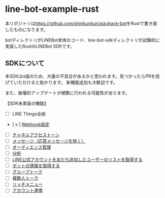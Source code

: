 # line-bot-example-rust

本リポジトリは<https://github.com/shinbunbun/aizuhack-bot>をRustで書き直したものになります。

botディレクトリがLINEBot本体のコード、line-bot-sdkディレクトリが試験的に実装したRustのLINEBot SDKです。

## SDKについて

本SDKはα版のため、大量の不具合があるかと思われます。見つかったらPRを投げていただけると助かります。
新機能追加も大歓迎です。

また、破壊的アップデートが頻繁に行われる可能性があります。

【SDK未実装の機能】
- [ ] LINE Things全般
- [ x ] [Webhook設定](https://developers.line.biz/ja/reference/messaging-api/#webhook-settings)
- [ ] [チャネルアクセストーン](https://developers.line.biz/ja/reference/messaging-api/#channel-access-token)
- [ ] [メッセージ（応答メッセージを除く）](https://developers.line.biz/ja/reference/messaging-api/#send-broadcast-message)
- [ ] [オーディエンス管理](https://developers.line.biz/ja/reference/messaging-api/#manage-audience-group)
- [ ] [分析](https://developers.line.biz/ja/reference/messaging-api/#get-insight)
- [ ] [LINE公式アカウントを友だち追加したユーザーのリストを取得する](https://developers.line.biz/ja/reference/messaging-api/#get-follower-ids)
- [ ] [ボットの情報を取得する](https://developers.line.biz/ja/reference/messaging-api/#get-bot-info)
- [ ] [グループトーク](https://developers.line.biz/ja/reference/messaging-api/#group)
- [ ] [複数人トーク](https://developers.line.biz/ja/reference/messaging-api/#group)
- [ ] [リッチメニュー](https://developers.line.biz/ja/reference/messaging-api/#rich-menu)
- [ ] [アカウント連携](https://developers.line.biz/ja/reference/messaging-api/#account-link)

